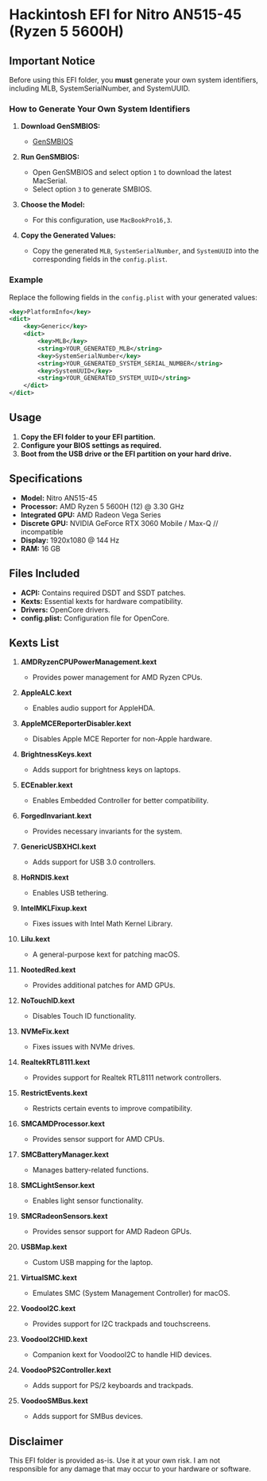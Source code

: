 # Hackintosh EFI for Nitro AN515-45 (Ryzen 5 5600H)


## Important Notice

Before using this EFI folder, you **must** generate your own system identifiers, including MLB, SystemSerialNumber, and SystemUUID.

### How to Generate Your Own System Identifiers

1. **Download GenSMBIOS:**
   - [GenSMBIOS](https://github.com/corpnewt/GenSMBIOS)

2. **Run GenSMBIOS:**
   - Open GenSMBIOS and select option `1` to download the latest MacSerial.
   - Select option `3` to generate SMBIOS.

3. **Choose the Model:**
   - For this configuration, use `MacBookPro16,3`.

4. **Copy the Generated Values:**
   - Copy the generated `MLB`, `SystemSerialNumber`, and `SystemUUID` into the corresponding fields in the `config.plist`.

### Example

Replace the following fields in the `config.plist` with your generated values:

```xml
<key>PlatformInfo</key>
<dict>
	<key>Generic</key>
	<dict>
		<key>MLB</key>
		<string>YOUR_GENERATED_MLB</string>
		<key>SystemSerialNumber</key>
		<string>YOUR_GENERATED_SYSTEM_SERIAL_NUMBER</string>
		<key>SystemUUID</key>
		<string>YOUR_GENERATED_SYSTEM_UUID</string>
	</dict>
</dict>
```

## Usage

1. **Copy the EFI folder to your EFI partition.**
2. **Configure your BIOS settings as required.**
3. **Boot from the USB drive or the EFI partition on your hard drive.**

## Specifications

- **Model:** Nitro AN515-45
- **Processor:** AMD Ryzen 5 5600H (12) @ 3.30 GHz
- **Integrated GPU:** AMD Radeon Vega Series
- **Discrete GPU:** NVIDIA GeForce RTX 3060 Mobile / Max-Q // incompatible
- **Display:** 1920x1080 @ 144 Hz
- **RAM:** 16 GB 

## Files Included

- **ACPI:** Contains required DSDT and SSDT patches.
- **Kexts:** Essential kexts for hardware compatibility.
- **Drivers:** OpenCore drivers.
- **config.plist:** Configuration file for OpenCore.
  
## Kexts List

1. **AMDRyzenCPUPowerManagement.kext**
   - Provides power management for AMD Ryzen CPUs.

2. **AppleALC.kext**
   - Enables audio support for AppleHDA.

3. **AppleMCEReporterDisabler.kext**
   - Disables Apple MCE Reporter for non-Apple hardware.

4. **BrightnessKeys.kext**
   - Adds support for brightness keys on laptops.

5. **ECEnabler.kext**
   - Enables Embedded Controller for better compatibility.

6. **ForgedInvariant.kext**
   - Provides necessary invariants for the system.

7. **GenericUSBXHCI.kext**
   - Adds support for USB 3.0 controllers.

8. **HoRNDIS.kext**
   - Enables USB tethering.

9. **IntelMKLFixup.kext**
   - Fixes issues with Intel Math Kernel Library.

10. **Lilu.kext**
    - A general-purpose kext for patching macOS.

11. **NootedRed.kext**
    - Provides additional patches for AMD GPUs.

12. **NoTouchID.kext**
    - Disables Touch ID functionality.

13. **NVMeFix.kext**
    - Fixes issues with NVMe drives.

14. **RealtekRTL8111.kext**
    - Provides support for Realtek RTL8111 network controllers.

15. **RestrictEvents.kext**
    - Restricts certain events to improve compatibility.

16. **SMCAMDProcessor.kext**
    - Provides sensor support for AMD CPUs.

17. **SMCBatteryManager.kext**
    - Manages battery-related functions.

18. **SMCLightSensor.kext**
    - Enables light sensor functionality.

19. **SMCRadeonSensors.kext**
    - Provides sensor support for AMD Radeon GPUs.

20. **USBMap.kext**
    - Custom USB mapping for the laptop.

21. **VirtualSMC.kext**
    - Emulates SMC (System Management Controller) for macOS.

22. **VoodooI2C.kext**
    - Provides support for I2C trackpads and touchscreens.

23. **VoodooI2CHID.kext**
    - Companion kext for VoodooI2C to handle HID devices.

24. **VoodooPS2Controller.kext**
    - Adds support for PS/2 keyboards and trackpads.

25. **VoodooSMBus.kext**
    - Adds support for SMBus devices.

## Disclaimer

This EFI folder is provided as-is. Use it at your own risk. I am not responsible for any damage that may occur to your hardware or software.
